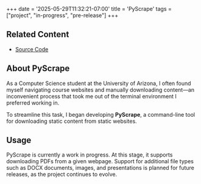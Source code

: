 +++
date = '2025-05-29T11:32:21-07:00'
title = 'PyScrape'
tags = ["project", "in-progress", "pre-release"]
+++

## Related Content

- [Source Code](https://github.com/nathantebbs/pyscrape)

## About PyScrape

As a Computer Science student at the University of Arizona, I often found myself navigating course websites and manually downloading content—an inconvenient process that took me out of the terminal environment I preferred working in.

To streamline this task, I began developing **PyScrape**, a command-line tool for downloading static content from static websites.

## Usage

PyScrape is currently a work in progress. At this stage, it supports downloading PDFs from a given webpage. Support for additional file types such as DOCX documents, images, and presentations is planned for future releases, as the project continues to evolve.

